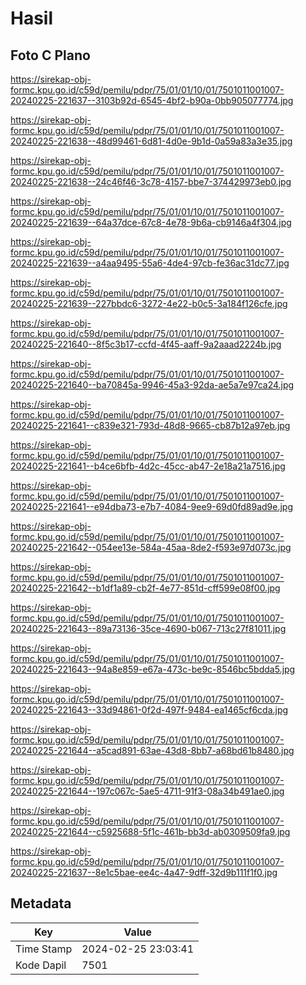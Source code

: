 # Hasil

## Foto C Plano

https://sirekap-obj-formc.kpu.go.id/c59d/pemilu/pdpr/75/01/01/10/01/7501011001007-20240225-221637--3103b92d-6545-4bf2-b90a-0bb905077774.jpg

https://sirekap-obj-formc.kpu.go.id/c59d/pemilu/pdpr/75/01/01/10/01/7501011001007-20240225-221638--48d99461-6d81-4d0e-9b1d-0a59a83a3e35.jpg

https://sirekap-obj-formc.kpu.go.id/c59d/pemilu/pdpr/75/01/01/10/01/7501011001007-20240225-221638--24c46f46-3c78-4157-bbe7-374429973eb0.jpg

https://sirekap-obj-formc.kpu.go.id/c59d/pemilu/pdpr/75/01/01/10/01/7501011001007-20240225-221639--64a37dce-67c8-4e78-9b6a-cb9146a4f304.jpg

https://sirekap-obj-formc.kpu.go.id/c59d/pemilu/pdpr/75/01/01/10/01/7501011001007-20240225-221639--a4aa9495-55a6-4de4-97cb-fe36ac31dc77.jpg

https://sirekap-obj-formc.kpu.go.id/c59d/pemilu/pdpr/75/01/01/10/01/7501011001007-20240225-221639--227bbdc6-3272-4e22-b0c5-3a184f126cfe.jpg

https://sirekap-obj-formc.kpu.go.id/c59d/pemilu/pdpr/75/01/01/10/01/7501011001007-20240225-221640--8f5c3b17-ccfd-4f45-aaff-9a2aaad2224b.jpg

https://sirekap-obj-formc.kpu.go.id/c59d/pemilu/pdpr/75/01/01/10/01/7501011001007-20240225-221640--ba70845a-9946-45a3-92da-ae5a7e97ca24.jpg

https://sirekap-obj-formc.kpu.go.id/c59d/pemilu/pdpr/75/01/01/10/01/7501011001007-20240225-221641--c839e321-793d-48d8-9665-cb87b12a97eb.jpg

https://sirekap-obj-formc.kpu.go.id/c59d/pemilu/pdpr/75/01/01/10/01/7501011001007-20240225-221641--b4ce6bfb-4d2c-45cc-ab47-2e18a21a7516.jpg

https://sirekap-obj-formc.kpu.go.id/c59d/pemilu/pdpr/75/01/01/10/01/7501011001007-20240225-221641--e94dba73-e7b7-4084-9ee9-69d0fd89ad9e.jpg

https://sirekap-obj-formc.kpu.go.id/c59d/pemilu/pdpr/75/01/01/10/01/7501011001007-20240225-221642--054ee13e-584a-45aa-8de2-f593e97d073c.jpg

https://sirekap-obj-formc.kpu.go.id/c59d/pemilu/pdpr/75/01/01/10/01/7501011001007-20240225-221642--b1df1a89-cb2f-4e77-851d-cff599e08f00.jpg

https://sirekap-obj-formc.kpu.go.id/c59d/pemilu/pdpr/75/01/01/10/01/7501011001007-20240225-221643--89a73136-35ce-4690-b067-713c27f81011.jpg

https://sirekap-obj-formc.kpu.go.id/c59d/pemilu/pdpr/75/01/01/10/01/7501011001007-20240225-221643--94a8e859-e67a-473c-be9c-8546bc5bdda5.jpg

https://sirekap-obj-formc.kpu.go.id/c59d/pemilu/pdpr/75/01/01/10/01/7501011001007-20240225-221643--33d94861-0f2d-497f-9484-ea1465cf6cda.jpg

https://sirekap-obj-formc.kpu.go.id/c59d/pemilu/pdpr/75/01/01/10/01/7501011001007-20240225-221644--a5cad891-63ae-43d8-8bb7-a68bd61b8480.jpg

https://sirekap-obj-formc.kpu.go.id/c59d/pemilu/pdpr/75/01/01/10/01/7501011001007-20240225-221644--197c067c-5ae5-4711-91f3-08a34b491ae0.jpg

https://sirekap-obj-formc.kpu.go.id/c59d/pemilu/pdpr/75/01/01/10/01/7501011001007-20240225-221644--c5925688-5f1c-461b-bb3d-ab0309509fa9.jpg

https://sirekap-obj-formc.kpu.go.id/c59d/pemilu/pdpr/75/01/01/10/01/7501011001007-20240225-221637--8e1c5bae-ee4c-4a47-9dff-32d9b111f1f0.jpg


## Metadata

| Key        | Value               |
| ---------- | ------------------- |
| Time Stamp | 2024-02-25 23:03:41 |
| Kode Dapil | 7501                |



